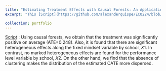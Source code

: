 ```yaml
---
title: "Estimating Treatment Effects with Causal Forests: An Application"
excerpt: "This [Script](https://github.com/alexanderquispe/ECO224/blob/main/Labs/replication_6/Group5_Lab6_R.ipynb) replicates the results of the article 'Estimating Treatment Effects with Causal Forests: An Application' by Athey and Wager"

collection: portfolio
---
```

[Script](https://github.com/alexanderquispe/ECO224/blob/main/Labs/replication_6/Group5_Lab6_R.ipynb) : Using causal forests, we obtain that the treatment was significantly positive on average (ATE=0.248). Also, it is found that there are significant heterogeneous effects along the fixed mindset variable by school, $X1$. In contrast, no marked heterogeneous effects are found for the performance level variable by school, $X2$. On the other hand, we find that the absence of clustering makes the distribution of the estimated CATE more dispersed.